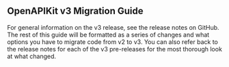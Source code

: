 ## OpenAPIKit v3 Migration Guide
For general information on the v3 release, see the release notes on GitHub. The rest of this guide will be formatted as a series of changes and what options you have to migrate code from v2 to v3. You can also refer back to the release notes for each of the v3 pre-releases for the most thorough look at what changed.


